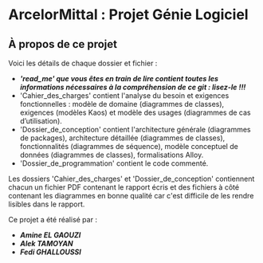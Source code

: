 # ArcelorMittal : Projet Génie Logiciel
## À propos de ce projet

Voici les détails de chaque dossier et fichier :

- ***'read_me' que vous êtes en train de lire contient toutes les informations nécessaires à la compréhension de ce git : lisez-le !!!***
- 'Cahier_des_charges' contient l'analyse du besoin et exigences fonctionnelles : modèle de domaine (diagrammes de classes), exigences (modèles Kaos) et modèle des usages (diagrammes de cas d’utilisation).
- 'Dossier_de_conception' contient l'architecture générale (diagrammes de packages), architecture détaillée (diagrammes de classes), fonctionnalités (diagrammes de séquence), modèle conceptuel de données (diagrammes de classes), formalisations Alloy.
- 'Dossier_de_programmation' contient le code commenté.

Les dossiers 'Cahier_des_charges' et 'Dossier_de_conception' contiennent chacun un fichier PDF contenant le rapport écris et des fichiers à côté contenant les diagrammes en bonne qualité car c'est difficile de les rendre lisibles dans le rapport.

Ce projet a été réalisé par :
- ***Amine EL GAOUZI***
- ***Alek TAMOYAN***
- ***Fedi GHALLOUSSI***
